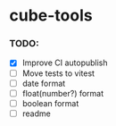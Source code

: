 # cube-tools

### TODO:

- [x] Improve CI autopublish
- [ ] Move tests to vitest
- [ ] date format
- [ ] float(number?) format
- [ ] boolean format
- [ ] readme
